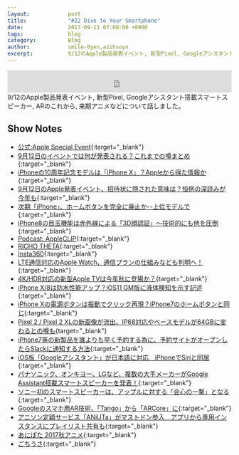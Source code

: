```yaml
---
layout:            post
title:             "#22 Dive to Your Smartphone"
date:              2017-09-11 07:00:00 +0900
tags:              blog
category:          Blog
author:            smile-0yen,azihsoyn
excerpt:           9/12のApple製品発表イベント, 新型Pixel, Googleアシスタント搭載スマートスピーカー, ARのこれから, 来期アニメなどについて話しました。
---
```

<iframe width="100%" height="50" scrolling="no" frameborder="no" src="https://w.soundcloud.com/player/?url=https%3A//api.soundcloud.com/tracks/341793907&amp;auto_play=false&amp;hide_related=false&amp;show_user=true&amp;show_reposts=false&amp;visual=false&amp;show_artwork=false&amp;default_height=75"></iframe>
9/12のApple製品発表イベント, 新型Pixel, Googleアシスタント搭載スマートスピーカー, ARのこれから, 来期アニメなどについて話しました。

## Show Notes
- [公式:Apple Special Event](https://www.apple.com/apple-events/september-2017/){:target="_blank"}
- [9月12日のイベントでは何が発表される？これまでの噂まとめ](https://iphone-mania.jp/news-181172/){:target="_blank"}
- [iPhoneの10周年記念モデルは「iPhone X」？Appleから得た情報か](https://iphone-mania.jp/news-180392/){:target="_blank"}
- [9月12日のApple発表イベント、招待状に隠された意味は？恒例の深読みが今年も](https://iphone-mania.jp/news-180072/){:target="_blank"}
- [次期「iPhone」、ホームボタンを完全に廃止か--上位モデルで](https://japan.cnet.com/article/35106570/){:target="_blank"}
- [iPhone8の目玉機能は赤外線による「3D顔認証」～技術的にも他を圧倒](https://iphone-mania.jp/news-180170/){:target="_blank"}
- [Podcast: AppleCLIP](https://www.otsuka-shokai.co.jp/products/appleclip/){:target="_blank"}
- [RICHO THETA](https://theta360.com/ja/){:target="_blank"}
- [Insta360](https://www.insta360.com/){:target="_blank"}
- [LTE通信対応のApple Watch、通信プランの仕組みなども判明へ！](https://iphone-mania.jp/news-181394/){:target="_blank"}
- [4K/HDR対応の新型Apple TVは今年秋に登場か？](https://www.gizmodo.jp/2017/08/apple-tv-5gen-2017fall.html){target="_blank"}
- [iPhone X/8は防水性能アップ？iOS11 GM版に液体検知を示す記述](https://iphone-mania.jp/news-181484/){:target="_blank"}
- [iPhone Xの電源ボタンは振動でクリック再現？iPhone7のホームボタンと同じ](https://iphone-mania.jp/news-181541/){:target="_blank"}
- [Pixel 2 / Pixel 2 XLの新画像が流出、IP68対応やベースモデルが64GBに変わるとの噂も](http://getnews.jp/archives/1893487){target="_blank"}
- [iPhone7等の新製品を誰よりも早く予約する為に、予約サイトがオープンしたらSlackに通知する方法](http://yuzurus.hatenablog.jp/entry/shell-slack){:target="_blank"}
- [iOS版「Googleアシスタント」が日本語に対応　iPhoneでSiriと同居](http://www.itmedia.co.jp/news/articles/1708/27/news012.html){:target="_blank"}
- [パナソニック、オンキヨー、LGなど、複数の大手メーカーがGoogle Assistant搭載スマートスピーカーを発表！](https://robotstart.info/2017/08/31/google-assistant-smart-speakers.html){:target="_blank"}
- [ソニー初のスマートスピーカーは、アップルに対する「会心の一撃」となる](https://wired.jp/2017/09/02/sonys-speaker-looks-like-homepod/){:target="_blank"}
- [Googleのスマホ用AR技術、「Tango」から「ARCore」に](http://itpro.nikkeibp.co.jp/atcl/idg/14/481709/083100355/){:target="_blank"}
- [アニソン定額サービス「ANiUTa」がマストドン参入　アプリから専用インスタンスにプレイリスト共有も](http://www.itmedia.co.jp/news/articles/1708/24/news107.html){:target="_blank"}
- [あにぽた 2017秋アニメ](https://akiba-souken.com/anime/autumn/){:target="_blank"}
- [ごちうさ](http://www.gochiusa.com/ova/){:target="_blank"}

